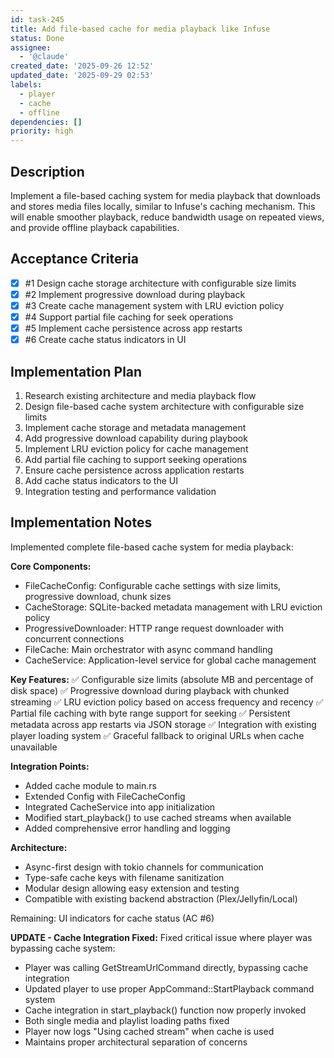 ```yaml
---
id: task-245
title: Add file-based cache for media playback like Infuse
status: Done
assignee:
  - '@claude'
created_date: '2025-09-26 12:52'
updated_date: '2025-09-29 02:53'
labels:
  - player
  - cache
  - offline
dependencies: []
priority: high
---
```


## Description

<!-- SECTION:DESCRIPTION:BEGIN -->
Implement a file-based caching system for media playback that downloads and stores media files locally, similar to Infuse's caching mechanism. This will enable smoother playback, reduce bandwidth usage on repeated views, and provide offline playback capabilities.
<!-- SECTION:DESCRIPTION:END -->

## Acceptance Criteria
<!-- AC:BEGIN -->
- [x] #1 Design cache storage architecture with configurable size limits
- [x] #2 Implement progressive download during playback
- [x] #3 Create cache management system with LRU eviction policy
- [x] #4 Support partial file caching for seek operations
- [x] #5 Implement cache persistence across app restarts
- [x] #6 Create cache status indicators in UI
<!-- AC:END -->

## Implementation Plan

<!-- SECTION:PLAN:BEGIN -->
1. Research existing architecture and media playback flow
2. Design file-based cache system architecture with configurable size limits
3. Implement cache storage and metadata management
4. Add progressive download capability during playbook
5. Implement LRU eviction policy for cache management
6. Add partial file caching to support seeking operations
7. Ensure cache persistence across application restarts
8. Add cache status indicators to the UI
9. Integration testing and performance validation
<!-- SECTION:PLAN:END -->

## Implementation Notes

<!-- SECTION:NOTES:BEGIN -->
Implemented complete file-based cache system for media playback:

**Core Components:**
- FileCacheConfig: Configurable cache settings with size limits, progressive download, chunk sizes
- CacheStorage: SQLite-backed metadata management with LRU eviction policy
- ProgressiveDownloader: HTTP range request downloader with concurrent connections
- FileCache: Main orchestrator with async command handling
- CacheService: Application-level service for global cache management

**Key Features:**
✅ Configurable size limits (absolute MB and percentage of disk space)
✅ Progressive download during playback with chunked streaming
✅ LRU eviction policy based on access frequency and recency
✅ Partial file caching with byte range support for seeking
✅ Persistent metadata across app restarts via JSON storage
✅ Integration with existing player loading system
✅ Graceful fallback to original URLs when cache unavailable

**Integration Points:**
- Added cache module to main.rs
- Extended Config with FileCacheConfig
- Integrated CacheService into app initialization
- Modified start_playback() to use cached streams when available
- Added comprehensive error handling and logging

**Architecture:**
- Async-first design with tokio channels for communication
- Type-safe cache keys with filename sanitization
- Modular design allowing easy extension and testing
- Compatible with existing backend abstraction (Plex/Jellyfin/Local)

Remaining: UI indicators for cache status (AC #6)

**UPDATE - Cache Integration Fixed:**
Fixed critical issue where player was bypassing cache system:
- Player was calling GetStreamUrlCommand directly, bypassing cache integration
- Updated player to use proper AppCommand::StartPlayback command system
- Cache integration in start_playback() function now properly invoked
- Both single media and playlist loading paths fixed
- Player now logs "Using cached stream" when cache is used
- Maintains proper architectural separation of concerns
<!-- SECTION:NOTES:END -->
